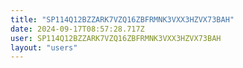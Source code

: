 ```yaml
---
title: "SP114Q12BZZARK7VZQ16ZBFRMNK3VXX3HZVX73BAH"
date: 2024-09-17T08:57:28.717Z
user: SP114Q12BZZARK7VZQ16ZBFRMNK3VXX3HZVX73BAH
layout: "users"
---
```

    